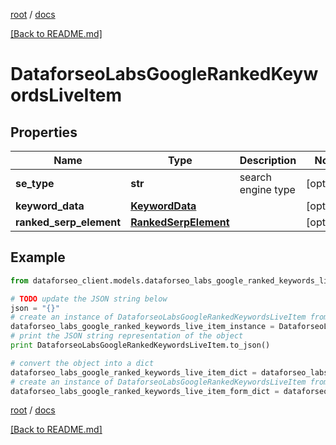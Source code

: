 [root](./../ "root") / [docs](./ "docs")

[[Back to README.md]](./../README.md "[Back to README.md]")

# DataforseoLabsGoogleRankedKeywordsLiveItem

## Properties

Name | Type | Description | Notes
------------ | ------------- | ------------- | -------------
**se_type** | **str** | search engine type | [optional]
**keyword_data** | [**KeywordData**](KeywordData.md) |  | [optional]
**ranked_serp_element** | [**RankedSerpElement**](RankedSerpElement.md) |  | [optional]

## Example

```python
from dataforseo_client.models.dataforseo_labs_google_ranked_keywords_live_item import DataforseoLabsGoogleRankedKeywordsLiveItem

# TODO update the JSON string below
json = "{}"
# create an instance of DataforseoLabsGoogleRankedKeywordsLiveItem from a JSON string
dataforseo_labs_google_ranked_keywords_live_item_instance = DataforseoLabsGoogleRankedKeywordsLiveItem.from_json(json)
# print the JSON string representation of the object
print DataforseoLabsGoogleRankedKeywordsLiveItem.to_json()

# convert the object into a dict
dataforseo_labs_google_ranked_keywords_live_item_dict = dataforseo_labs_google_ranked_keywords_live_item_instance.to_dict()
# create an instance of DataforseoLabsGoogleRankedKeywordsLiveItem from a dict
dataforseo_labs_google_ranked_keywords_live_item_form_dict = dataforseo_labs_google_ranked_keywords_live_item.from_dict(dataforseo_labs_google_ranked_keywords_live_item_dict)
```

  

[root](./../ "root") / [docs](./ "docs")

[[Back to README.md]](./../README.md "[Back to README.md]")